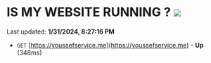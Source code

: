 # IS MY WEBSITE RUNNING ? [![](https://img.shields.io/static/v1?label=Sponsor&message=%E2%9D%A4&logo=GitHub&color=%23fe8e86)](https://github.com/sponsors/<username>)

Last updated: **1/31/2024, 8:27:16 PM**

- `GET` [https://youssefservice.me](https://youssefservice.me) - **Up** (348ms)
